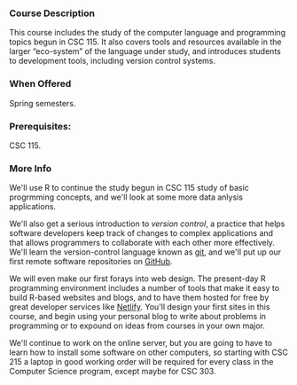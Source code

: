 ### Course Description

This course includes the study of the computer language and programming topics
begun in CSC 115.  It also covers tools and resources available in the larger 
“eco-system” of the language under study, and introduces students to development tools, 
including version control systems.

### When Offered

Spring semesters.

### Prerequisites:

CSC 115.

### More Info

We'll use R to continue the study begun in CSC 115 study of basic progrmming 
concepts, and we'll look at some more data anlysis applications.

We'll also get a serious introduction to *version control*, a practice that
helps software developers keep track of changes to complex applications and that
allows programmers to collaborate with each other more effectively.  We'll learn
the version-control language known as [git](https://git-scm.com/), and we'll
put up our first remote software repositories on [GitHub](https://github.com/).

We will even make our first forays into web design.  The present-day R programming
environment includes a number of tools that make it easy to build R-based websites 
and blogs, and to have them hosted for free by great developer services like
[Netlify](https://www.netlify.com/).  You'll design your first
sites in this course, and begin using your personal blog to write about problems
in programming or to expound on ideas from courses in your own major.

We'll continue to work on the online server, but you are going to have to 
learn how to install some software on other computers, so starting with 
CSC 215 a laptop in good working order will be required for every class in the
Computer Science program, except maybe for CSC 303.